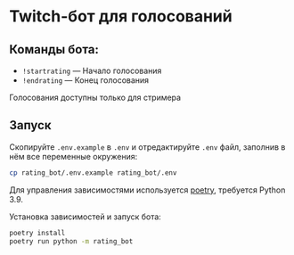 # Twitch-бот для голосований

## Команды бота:

- `!startrating` — Начало голосования
- `!endrating` — Конец голосования

Голосования доступны только для стримера

## Запуск

Скопируйте `.env.example` в `.env` и отредактируйте `.env` файл, заполнив в нём все переменные окружения:

```bash
cp rating_bot/.env.example rating_bot/.env
```

Для управления зависимостями используется [poetry](https://python-poetry.org/),
требуется Python 3.9.

Установка зависимостей и запуск бота:

```bash
poetry install
poetry run python -m rating_bot
```

